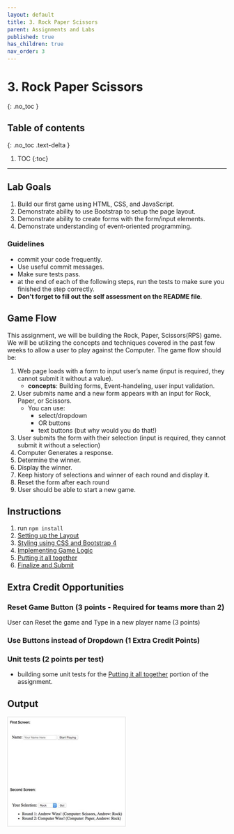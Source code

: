 ```yaml
---
layout: default
title: 3. Rock Paper Scissors
parent: Assignments and Labs
published: true
has_children: true
nav_order: 3
---
```

# 3. Rock Paper Scissors
{: .no_toc }

## Table of contents
{: .no_toc .text-delta }

1. TOC
{:toc}

---

## Lab Goals
1. Build our first game using HTML, CSS, and JavaScript.
2. Demonstrate ability to use Bootstrap to setup the page layout.
3. Demonstrate ability to create forms with the form/input elements.
4. Demonstrate understanding of event-oriented programming.

### Guidelines
* commit your code frequently.
* Use useful commit messages.
* Make sure tests pass.
* at the end of each of the following steps, run the tests to make sure you finished the step correctly.
* **Don't forget to fill out the self assessment on the README file**.

## Game Flow
This assignment, we will be building the Rock, Paper, Scissors(RPS) game. We will be utilizing the concepts and techniques covered in the past few weeks to allow a user to play against the Computer. The game flow should be:
1. Web page loads with a form to input user’s name (input is required, they cannot submit it without a value).
    * **concepts**: Building forms, Event-handeling, user input validation.
2. User submits name and a new form appears with an input for Rock, Paper, or Scissors.
    * You can use:
      * select/dropdown
      * OR buttons
      * text buttons (but why would you do that!)
3. User submits the form with their selection (input is required, they cannot submit it without a selection)
4. Computer Generates a response.
5. Determine the winner.
6. Display the winner.
7. Keep history of selections and winner of each round and display it.
8. Reset the form after each round
9. User should be able to start a new game.

## Instructions
1. run `npm install`
2. [Setting up the Layout](1.layout)
3. [Styling using CSS and Bootstrap 4](2.styling)
4. [Implementing Game Logic](3.logic)
5. [Putting it all together](4.controller)
5. [Finalize and Submit](5.finalize)


## Extra Credit Opportunities

### Reset Game Button (3 points - Required for teams more than 2)
User can Reset the game and Type in a new player name (3 points)

### Use Buttons instead of Dropdown (1 Extra Credit Points)
### Unit tests (2 points per test)
- building some unit tests for the [Putting it all together](4.controller) portion of the assignment.

## Output
<img alt="example image" src="assets/example.png" style="height:250px; border:1px #ddd solid;"/>
